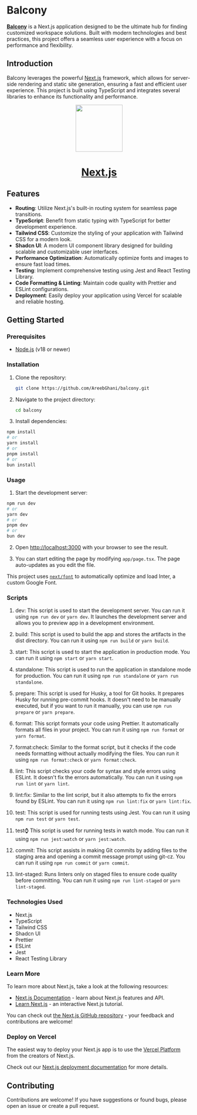 # Balcony

[**Balcony**](https://balcony-web.vercel.app/) is a Next.js application designed to be the ultimate hub for finding customized workspace solutions. Built with modern technologies and best practices, this project offers a seamless user experience with a focus on performance and flexibility.

## Introduction

Balcony leverages the powerful [Next.js](https://nextjs.org/) framework, which allows for server-side rendering and static site generation, ensuring a fast and efficient user experience. This project is built using TypeScript and integrates several libraries to enhance its functionality and performance.

<p align="center">
  <a href="https://nextjs.org">
    <picture>
      <source media="(prefers-color-scheme: dark)" srcset="https://assets.vercel.com/image/upload/v1662130559/nextjs/Icon_dark_background.png">
      <img src="https://assets.vercel.com/image/upload/v1662130559/nextjs/Icon_light_background.png" height="128">
    </picture>
    <h1 align="center">Next.js</h1>
  </a>
</p>

## Features

- **Routing**: Utilize Next.js's built-in routing system for seamless page transitions.
- **TypeScript**: Benefit from static typing with TypeScript for better development experience.
- **Tailwind CSS**: Customize the styling of your application with Tailwind CSS for a modern look.
- **Shadcn UI**: A modern UI component library designed for building scalable and customizable user interfaces.
- **Performance Optimization**: Automatically optimize fonts and images to ensure fast load times.
- **Testing**: Implement comprehensive testing using Jest and React Testing Library.
- **Code Formatting & Linting**: Maintain code quality with Prettier and ESLint configurations.
- **Deployment**: Easily deploy your application using Vercel for scalable and reliable hosting.

## Getting Started

### Prerequisites

- [Node.js](https://nodejs.org/) (v18 or newer)

### Installation

1. Clone the repository:

   ```bash
   git clone https://github.com/AreebGhani/balcony.git
   ```
2. Navigate to the project directory:

   ```bash
   cd balcony
   ```

3. Install dependencies:

```bash
npm install
# or
yarn install
# or
pnpm install
# or
bun install
```

### Usage
1. Start the development server:

```bash
npm run dev
# or
yarn dev
# or
pnpm dev
# or
bun dev
```

2. Open [http://localhost:3000](http://localhost:3000) with your browser to see the result.

3. You can start editing the page by modifying `app/page.tsx`. The page auto-updates as you edit the file.

This project uses [`next/font`](https://nextjs.org/docs/basic-features/font-optimization) to automatically optimize and load Inter, a custom Google Font.

### Scripts

1. dev: This script is used to start the development server. You can run it using `npm run dev` or `yarn dev`. It launches the development server and allows you to preview app in a development environment.

3. build: This script is used to build the app and stores the artifacts in the dist directory. You can run it using `npm run build` or `yarn build`.

3. start: This script is used to start the application in production mode. You can run it using `npm start` or `yarn start`.

4. standalone: This script is used to run the application in standalone mode for production. You can run it using `npm run standalone` or `yarn run standalone`.

5. prepare: This script is used for Husky, a tool for Git hooks. It prepares Husky for running pre-commit hooks. It doesn't need to be manually executed, but if you want to run it manually, you can use `npm run prepare` or `yarn prepare`.

6. format: This script formats your code using Prettier. It automatically formats all files in your project. You can run it using `npm run format` or `yarn format`.

7. format:check: Similar to the format script, but it checks if the code needs formatting without actually modifying the files. You can run it using `npm run format:check` or `yarn format:check`.

8. lint: This script checks your code for syntax and style errors using ESLint. It doesn't fix the errors automatically. You can run it using `npm run lint` or `yarn lint`.

9. lint:fix: Similar to the lint script, but it also attempts to fix the errors found by ESLint. You can run it using `npm run lint:fix` or `yarn lint:fix`.

10. test: This script is used for running tests using Jest. You can run it using `npm run test` or `yarn test`.

11. test:watch: This script is used for running tests in watch mode. You can run it using `npm run jest:watch` or `yarn jest:watch`.

12. commit: This script assists in making Git commits by adding files to the staging area and opening a commit message prompt using git-cz. You can run it using `npm run commit` or `yarn commit`.

13. lint-staged:  Runs linters only on staged files to ensure code quality before committing. You can run it using `npm run lint-staged` or `yarn lint-staged`.

### Technologies Used

- Next.js
- TypeScript
- Tailwind CSS
- Shadcn UI
- Prettier
- ESLint
- Jest
- React Testing Library

### Learn More

To learn more about Next.js, take a look at the following resources:

- [Next.js Documentation](https://nextjs.org/docs) - learn about Next.js features and API.
- [Learn Next.js](https://nextjs.org/learn) - an interactive Next.js tutorial.

You can check out [the Next.js GitHub repository](https://github.com/vercel/next.js/) - your feedback and contributions are welcome!

### Deploy on Vercel

The easiest way to deploy your Next.js app is to use the [Vercel Platform](https://vercel.com/new?utm_medium=default-template&filter=next.js&utm_source=create-next-app&utm_campaign=create-next-app-readme) from the creators of Next.js.

Check out our [Next.js deployment documentation](https://nextjs.org/docs/deployment) for more details.

## Contributing

Contributions are welcome! If you have suggestions or found bugs, please open an issue or create a pull request.
